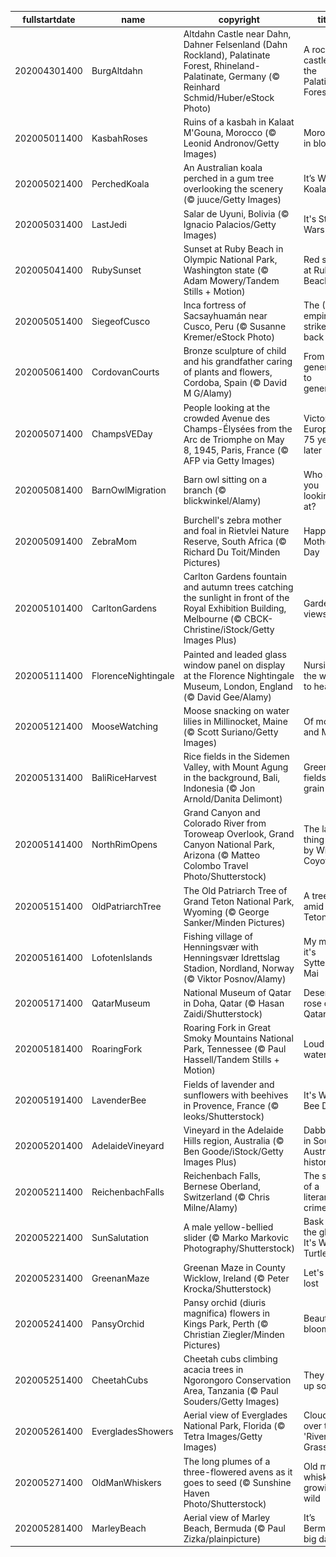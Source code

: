|fullstartdate|name|copyright|title|image|
|--|--|--|--|--|
202004301400|BurgAltdahn|Altdahn Castle near Dahn, Dahner Felsenland (Dahn Rockland), Palatinate Forest, Rhineland-Palatinate, Germany (© Reinhard Schmid/Huber/eStock Photo)|A rock castle in the Palatinate Forest|![](/en-AU/2020/05/202004301400BurgAltdahn.jpg)|
202005011400|KasbahRoses|Ruins of a kasbah in Kalaat M'Gouna, Morocco (© Leonid Andronov/Getty Images)|Morocco in bloom|![](/en-AU/2020/05/202005011400KasbahRoses.jpg)|
202005021400|PerchedKoala|An Australian koala perched in a gum tree overlooking the scenery (© juuce/Getty Images)|It’s Wild Koala Day!|![](/en-AU/2020/05/202005021400PerchedKoala.jpg)|
202005031400|LastJedi|Salar de Uyuni, Bolivia (© Ignacio Palacios/Getty Images)|It's Star Wars Day|![](/en-AU/2020/05/202005031400LastJedi.jpg)|
202005041400|RubySunset|Sunset at Ruby Beach in Olympic National Park, Washington state (© Adam Mowery/Tandem Stills + Motion)|Red skies at Ruby Beach|![](/en-AU/2020/05/202005041400RubySunset.jpg)|
202005051400|SiegeofCusco|Inca fortress of Sacsayhuamán near Cusco, Peru (© Susanne Kremer/eStock Photo)|The (Inca) empire strikes back|![](/en-AU/2020/05/202005051400SiegeofCusco.jpg)|
202005061400|CordovanCourts|Bronze sculpture of child and his grandfather caring of plants and flowers, Cordoba, Spain (© David M G/Alamy)|From generation to generation|![](/en-AU/2020/05/202005061400CordovanCourts.jpg)|
202005071400|ChampsVEDay|People looking at the crowded Avenue des Champs-Élysées from the Arc de Triomphe on May 8, 1945, Paris, France (© AFP via Getty Images)|Victory in Europe, 75 years later|![](/en-AU/2020/05/202005071400ChampsVEDay.jpg)|
202005081400|BarnOwlMigration|Barn owl sitting on a branch (© blickwinkel/Alamy)|Who are you looking at?|![](/en-AU/2020/05/202005081400BarnOwlMigration.jpg)|
202005091400|ZebraMom|Burchell's zebra mother and foal in Rietvlei Nature Reserve, South Africa (© Richard Du Toit/Minden Pictures)|Happy Mother's Day|![](/en-AU/2020/05/202005091400ZebraMom.jpg)|
202005101400|CarltonGardens|Carlton Gardens fountain and autumn trees catching the sunlight in front of the Royal Exhibition Building, Melbourne (© CBCK-Christine/iStock/Getty Images Plus)|Garden views|![](/en-AU/2020/05/202005101400CarltonGardens.jpg)|
202005111400|FlorenceNightingale|Painted and leaded glass window panel on display at the Florence Nightingale Museum, London, England (© David Gee/Alamy)|Nursing the world to health|![](/en-AU/2020/05/202005111400FlorenceNightingale.jpg)|
202005121400|MooseWatching|Moose snacking on water lilies in Millinocket, Maine (© Scott Suriano/Getty Images)|Of moose and Maine|![](/en-AU/2020/05/202005121400MooseWatching.jpg)|
202005131400|BaliRiceHarvest|Rice fields in the Sidemen Valley, with Mount Agung in the background, Bali, Indonesia (© Jon Arnold/Danita Delimont)|Green fields of grain|![](/en-AU/2020/05/202005131400BaliRiceHarvest.jpg)|
202005141400|NorthRimOpens|Grand Canyon and Colorado River from Toroweap Overlook, Grand Canyon National Park, Arizona (© Matteo Colombo Travel Photo/Shutterstock)|The last thing seen by Wile E. Coyote|![](/en-AU/2020/05/202005141400NorthRimOpens.jpg)|
202005151400|OldPatriarchTree|The Old Patriarch Tree of Grand Teton National Park, Wyoming (© George Sanker/Minden Pictures)|A tree amid the Tetons|![](/en-AU/2020/05/202005151400OldPatriarchTree.jpg)|
202005161400|LofotenIslands|Fishing village of Henningsvær with Henningsvær Idrettslag Stadion, Nordland, Norway (© Viktor Posnov/Alamy)|My my, it's Syttende Mai|![](/en-AU/2020/05/202005161400LofotenIslands.jpg)|
202005171400|QatarMuseum|National Museum of Qatar in Doha, Qatar (© Hasan Zaidi/Shutterstock)|Desert rose of Qatar|![](/en-AU/2020/05/202005171400QatarMuseum.jpg)|
202005181400|RoaringFork|Roaring Fork in Great Smoky Mountains National Park, Tennessee (© Paul Hassell/Tandem Stills + Motion)|Loud waters|![](/en-AU/2020/05/202005181400RoaringFork.jpg)|
202005191400|LavenderBee|Fields of lavender and sunflowers with beehives in Provence, France (© leoks/Shutterstock)|It's World Bee Day|![](/en-AU/2020/05/202005191400LavenderBee.jpg)|
202005201400|AdelaideVineyard|Vineyard in the Adelaide Hills region, Australia (© Ben Goode/iStock/Getty Images Plus)|Dabbling in South Australian history|![](/en-AU/2020/05/202005201400AdelaideVineyard.jpg)|
202005211400|ReichenbachFalls|Reichenbach Falls, Bernese Oberland, Switzerland (© Chris Milne/Alamy)|The scene of a literary crime|![](/en-AU/2020/05/202005211400ReichenbachFalls.jpg)|
202005221400|SunSalutation|A male yellow-bellied slider (© Marko Markovic Photography/Shutterstock)|Bask in the glow - It's World Turtle Day|![](/en-AU/2020/05/202005221400SunSalutation.jpg)|
202005231400|GreenanMaze|Greenan Maze in County Wicklow, Ireland (© Peter Krocka/Shutterstock)|Let's get lost|![](/en-AU/2020/05/202005231400GreenanMaze.jpg)|
202005241400|PansyOrchid|Pansy orchid (diuris magnifica) flowers in Kings Park, Perth (© Christian Ziegler/Minden Pictures)|Beauty in bloom|![](/en-AU/2020/05/202005241400PansyOrchid.jpg)|
202005251400|CheetahCubs|Cheetah cubs climbing acacia trees in Ngorongoro Conservation Area, Tanzania (© Paul Souders/Getty Images)|They grow up so fast|![](/en-AU/2020/05/202005251400CheetahCubs.jpg)|
202005261400|EvergladesShowers|Aerial view of Everglades National Park, Florida (© Tetra Images/Getty Images)|Clouds over the 'River of Grass'|![](/en-AU/2020/05/202005261400EvergladesShowers.jpg)|
202005271400|OldManWhiskers|The long plumes of a three-flowered avens as it goes to seed (© Sunshine Haven Photo/Shutterstock)|Old man's whiskers growing wild|![](/en-AU/2020/05/202005271400OldManWhiskers.jpg)|
202005281400|MarleyBeach|Aerial view of Marley Beach, Bermuda (© Paul Zizka/plainpicture)|It’s Bermuda’s big day|![](/en-AU/2020/05/202005281400MarleyBeach.jpg)|
